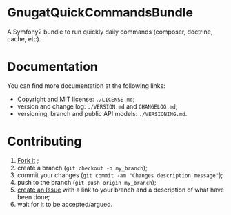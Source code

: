 GnugatQuickCommandsBundle
=========================

A Symfony2 bundle to run quickly daily commands (composer, doctrine, cache, etc).

Documentation
=============

You can find more documentation at the following links:

* Copyright and MIT license: ``./LICENSE.md``;
* version and change log: ``./VERSION.md`` and ``CHANGELOG.md``;
* versioning, branch and public API models: ``./VERSIONING.md``.

Contributing
============

1. [Fork it](https://github.com/gnugat/GnugatQuickCommandsBundle/fork_select) ;
2. create a branch (``git checkout -b my_branch``);
3. commit your changes (``git commit -am "Changes description message"``);
4. push to the branch (``git push origin my_branch``);
5. [create an Issue](https://github.com/gnugat/GnugatQuickCommandsBundle/issues)
   with a link to your branch and a description of what have been done;
6. wait for it to be accepted/argued.
